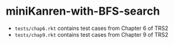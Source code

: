 # miniKanren-with-BFS-search

* `tests/chap6.rkt` contains test cases from Chapter 6 of TRS2
* `tests/chap9.rkt` contains test cases from Chapter 9 of TRS2

